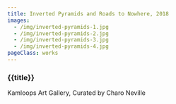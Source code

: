 ```yaml
---
title: Inverted Pyramids and Roads to Nowhere, 2018
images:
  - /img/inverted-pyramids-1.jpg
  - /img/inverted-pyramids-2.jpg
  - /img/inverted-pyramids-3.jpg
  - /img/inverted-pyramids-4.jpg
pageClass: works
---
```


### {{title}}

Kamloops Art Gallery, Curated by Charo Neville
